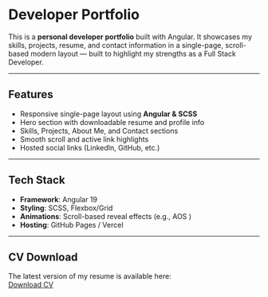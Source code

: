 # Developer Portfolio

This is a **personal developer portfolio** built with Angular. It showcases my skills, projects, resume, and contact information in a single-page, scroll-based modern layout — built to highlight my strengths as a Full Stack Developer.

---

##  Features

- Responsive single-page layout using **Angular & SCSS**
- Hero section with downloadable resume and profile info
- Skills, Projects, About Me, and Contact sections
- Smooth scroll and active link highlights
- Hosted social links (LinkedIn, GitHub, etc.)

---

## Tech Stack

- **Framework**: Angular 19
- **Styling**: SCSS, Flexbox/Grid
- **Animations**: Scroll-based reveal effects (e.g., AOS )
- **Hosting**: GitHub Pages / Vercel 

---
##  CV Download

The latest version of my resume is available here:  
 [Download CV ](./assets/pragyanewresume.pdf)

